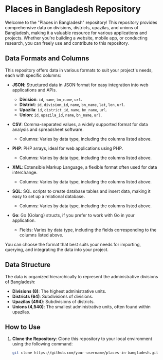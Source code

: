 # Places in Bangladesh Repository

Welcome to the "Places in Bangladesh" repository! This repository provides comprehensive data on divisions, districts, upazilas, and unions of Bangladesh, making it a valuable resource for various applications and projects. Whether you're building a website, mobile app, or conducting research, you can freely use and contribute to this repository.

## Data Formats and Columns

This repository offers data in various formats to suit your project's needs, each with specific columns:

- **JSON**: Structured data in JSON format for easy integration into web applications and APIs.
  - **Division**: `id`, `name`, `bn_name`, `url`.
  - **District**: `id`, `division_id`, `name`, `bn_name`, `lat`, `lon`, `url`.
  - **Upazila**: `id`, `district_id`, `name`, `bn_name`, `url`.
  - **Union**: `id`, `upazila_id`, `name`, `bn_name`, `url`.

- **CSV**: Comma-separated values, a widely supported format for data analysis and spreadsheet software.
  - Columns: Varies by data type, including the columns listed above.

- **PHP**: PHP arrays, ideal for web applications using PHP.
  - Columns: Varies by data type, including the columns listed above.

- **XML**: Extensible Markup Language, a flexible format often used for data interchange.
  - Columns: Varies by data type, including the columns listed above.

- **SQL**: SQL scripts to create database tables and insert data, making it easy to set up a relational database.
  - Columns: Varies by data type, including the columns listed above.

- **Go**: Go (Golang) structs, if you prefer to work with Go in your application.
  - Fields: Varies by data type, including the fields corresponding to the columns listed above.

You can choose the format that best suits your needs for importing, querying, and integrating the data into your project.

## Data Structure

The data is organized hierarchically to represent the administrative divisions of Bangladesh:

- **Divisions (8)**: The highest administrative units.
- **Districts (64)**: Subdivisions of divisions.
- **Upazilas (494)**: Subdivisions of districts.
- **Unions (4,540)**: The smallest administrative units, often found within upazilas.

## How to Use

1. **Clone the Repository**: Clone this repository to your local environment using the following command:

   ```bash
   git clone https://github.com/your-username/places-in-bangladesh.git
